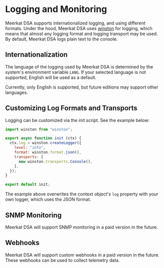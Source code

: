 # Logging and Monitoring

Meerkat DSA supports internationalized logging, and using different formats.
Under the hood, Meerkat DSA uses
[winston](https://www.npmjs.com/package/winston) for logging, which means that
almost any logging format and logging transport may be used. By default,
Meerkat DSA logs plain text to the console.

## Internationalization

The language of the logging used by Meerkat DSA is determined by the system's
environment variable `LANG`. If your selected language is not supported, English
will be used as a default.

Currently, only English is supported, but future editions may support other
languages.

## Customizing Log Formats and Transports

Logging can be customized via the init script. See the example below:

```javascript
import winston from "winston";

export async function init (ctx) {
  ctx.log = winston.createLogger({
    level: "info",
    format: winston.format.json(),
    transports: [
      new winston.transports.Console(),
    ],
  });
}

export default init;
```

The example above overwrites the context object's `log` property with your
own logger, which uses the JSON format.

## SNMP Monitoring

Meerkat DSA will support SNMP monitoring in a paid version in the future.

## Webhooks

Meerkat DSA will support custom webhooks in a paid version in the future. These
webhooks can be used to collect telemetry data.
